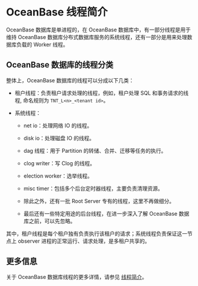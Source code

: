 # OceanBase 线程简介

OceanBase 数据库是单进程的，在 OceanBase 数据库中，有一部分线程是用于维持 OceanBase 数据库分布式数据库服务的系统线程，还有一部分是用来处理数据库负载的 Worker 线程。

## OceanBase 数据库的线程分类

整体上，OceanBase 数据库的线程可以分成以下几类：

* 租户线程：负责租户请求处理的线程，例如，租户处理 SQL 和事务请求的线程, 命名规则为 `TNT_L<n>_<tenant id>`。

* 系统线程：

  * net io：处理网络 IO 的线程。

  * disk io：处理磁盘 IO 的线程。

  * dag 线程：用于 Partition 的转储、合并、迁移等任务的执行。

  * clog writer：写 Clog 的线程。

  * election worker：选举线程。

  * misc timer：包括多个后台定时器线程，主要负责清理资源。

  * 除此之外，还有一批 Root Server 专有的线程，这里不再做细分。

  * 最后还有一些特定用途的后台线程，在进一步深入了解 OceanBase 数据库之前，可以先忽略。

其中，租户线程是每个租户独有负责执行该租户的请求；系统线程负责保证这一节点上 observer 进程的正常运行、请求处理，是多租户共享的。

## 更多信息

关于 OceanBase 数据库线程的更多详情，请参见 [线程简介](../../100.oceanbase-database-concepts/1200.observer-node-architecture/300.observer-thread-model/100.thread-introduction.md)。
